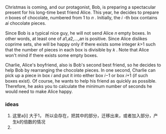 Christmas is coming, and our protagonist, Bob, is preparing a spectacular present for his long-time best friend Alice. This year, he decides to prepare 𝑛
 boxes of chocolate, numbered from 1
 to 𝑛
. Initially, the 𝑖
-th box contains 𝑎𝑖
 chocolate pieces.

Since Bob is a typical nice guy, he will not send Alice 𝑛
 empty boxes. In other words, at least one of 𝑎1,𝑎2,…,𝑎𝑛
 is positive. Since Alice dislikes coprime sets, she will be happy only if there exists some integer 𝑘>1
 such that the number of pieces in each box is divisible by 𝑘
. Note that Alice won't mind if there exists some empty boxes.

Charlie, Alice's boyfriend, also is Bob's second best friend, so he decides to help Bob by rearranging the chocolate pieces. In one second, Charlie can pick up a piece in box 𝑖
 and put it into either box 𝑖−1
 or box 𝑖+1
 (if such boxes exist). Of course, he wants to help his friend as quickly as possible. Therefore, he asks you to calculate the minimum number of seconds he would need to make Alice happy.

### ideas
1. 这里a[i] 大于1， 所以会存在，把其中的部分，迁移出来，或者加入部分，产生k的倍数的情况
2. 